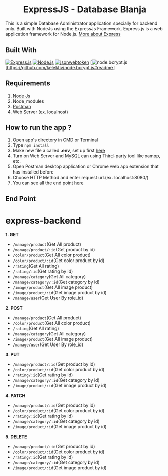 <h1 align="center">ExpressJS - Database Blanja</h1>



This is a simple Database Administrator application specially for backend only. Built with NodeJs using the ExpressJs Framework.
Express.js is a web application framework for Node.js. [More about Express](https://en.wikipedia.org/wiki/Express.js)

## Built With
[![Express.js](https://img.shields.io/badge/Express.js-4.x-orange.svg?style=rounded-square)](https://expressjs.com/en/starter/installing.html)
[![Node.js](https://img.shields.io/badge/Node.js-v.12.18.3-green.svg?style=rounded-square)](https://nodejs.org/)
[![jsonwebtoken](https://jwt.io/img/pic_logo.svg)](https://jwt.io/)
[![node.bcrypt.js](https://udehiro.files.wordpress.com/2019/04/bcrypt-logo.jpg)[https://github.com/kelektiv/node.bcrypt.js#readme]

## Requirements
1. <a href="https://nodejs.org/en/download/">Node Js</a>
2. Node_modules
3. <a href="https://www.getpostman.com/">Postman</a>
4. Web Server (ex. localhost)

## How to run the app ?
1. Open app's directory in CMD or Terminal
2. Type `npm install`
3. Make new file a called **.env**, set up first [here](#set-up-env-file)
4. Turn on Web Server and MySQL can using Third-party tool like xampp, etc.
6. Open Postman desktop application or Chrome web app extension that has installed before
7. Choose HTTP Method and enter request url.(ex. localhost:8080/)
8. You can see all the end point [here](#end-point)

## End Point

# express-backend

**1. GET**

* `/manage/product`(Get All product)
* `/manage/product/:id`(Get product by id)
* `/color/product`(Get All color product)
* `/color/product/:id`(Get color product by id)
* `/rating`(Get All rating)
* `/rating/:id`(Get rating by id)
* `/manage/category`(Get All category)
* `/manage/category/:id`(Get category by id)
* `/image/product`(Get All image product)
* `/image/product/:id`(Get image product by id)
* `/manage/user`(Get User By role_id)

**2. POST**

* `/manage/product`(Get All product)
* `/color/product`(Get All color product)
* `/rating`(Get All rating)
* `/manage/category`(Get All category)
* `/image/product`(Get All image product)
* `/manage/user`(Get User By role_id) 

**3. PUT**

* `/manage/product/:id`(Get product by id)
* `/color/product/:id`(Get color product by id)
* `/rating/:id`(Get rating by id)
* `/manage/category/:id`(Get category by id)
* `/image/product/:id`(Get image product by id)

**4. PATCH**

* `/manage/product/:id`(Get product by id)
* `/color/product/:id`(Get color product by id)
* `/rating/:id`(Get rating by id)
* `/manage/category/:id`(Get category by id)
* `/image/product/:id`(Get image product by id) 

**5. DELETE**

* `/manage/product/:id`(Get product by id)
* `/color/product/:id`(Get color product by id)
* `/rating/:id`(Get rating by id)
* `/manage/category/:id`(Get category by id)
* `/image/product/:id`(Get image product by id)
